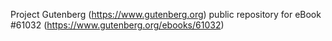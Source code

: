 Project Gutenberg (https://www.gutenberg.org) public repository for eBook #61032 (https://www.gutenberg.org/ebooks/61032)
